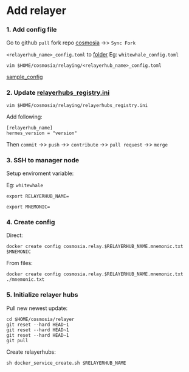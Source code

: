 # Add relayer

### 1. Add config file
Go to github `pull` fork repo [cosmosia](https://github.com/notional-labs/cosmosia) ->> `Sync Fork`

`<relayerhub_name>_config.toml` to [folder](https://github.com/hqdNotional/cosmosia/tree/main/relaying)
Eg: `whitewhale_config.toml`

```
vim $HOME/cosmosia/relaying/<relayerhub_name>_config.toml
```

[sample_config](https://github.com/hqdNotional/cosmosia/blob/main/relaying/test_config.toml)
### 2. Update [relayerhubs_registry.ini](https://github.com/hqdNotional/cosmosia/blob/main/relaying/relayerhubs_registry.ini)
```
vim $HOME/cosmosia/relaying/relayerhubs_registry.ini
```
Add following:
```
[relayerhub_name]
hermes_version = "version"
```

Then `commit` ->> `push` ->> `contribute` ->> `pull request` ->> `merge`

### 3. SSH to manager node
Setup enviroment variable:

Eg: `whitewhale`
```
export RELAYERHUB_NAME=
```
```
export MNEMONIC=
```
### 4. Create config 
Direct:
```
docker create config cosmosia.relay.$RELAYERHUB_NAME.mnemonic.txt $MNEMONIC
```
From files:
```
docker create config cosmosia.relay.$RELAYERHUB_NAME.mnemonic.txt ./mnemonic.txt
```

### 5. Initialize relayer hubs
Pull new newest update:
```
cd $HOME/cosmosia/relayer
git reset --hard HEAD~1
git reset --hard HEAD~1
git reset --hard HEAD~1
git pull
```
Create relayerhubs:
```
sh docker_service_create.sh $RELAYERHUB_NAME
```
